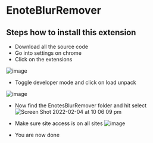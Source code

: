 # EnoteBlurRemover
## Steps how to install this extension

- Download all the source code
- Go into settings on chrome
- Click on the extensions

![image](https://user-images.githubusercontent.com/68273711/152518174-202494a4-6c3a-4c9f-99b5-29f04865542a.png)



- Toggle developer mode and click on load unpack

![image](https://user-images.githubusercontent.com/68273711/152518299-bb27b740-829f-4ce8-a2ba-8035ee14ada8.png)

- Now find the EnotesBlurRemover folder and hit select
![Screen Shot 2022-02-04 at 10 06 09 pm](https://user-images.githubusercontent.com/68273711/152518824-d457fdd8-52d6-489a-9207-44dffca245c7.png)

- Make sure site access is on all sites
![image](https://user-images.githubusercontent.com/68273711/152519034-9a83f3f5-2c1f-4878-a8d1-0efc305bff90.png)

- You are now done
